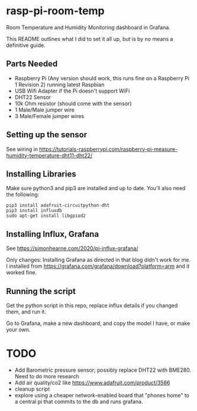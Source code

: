 # rasp-pi-room-temp

Room Temperature and Humidity Monitoring dashboard in Grafana.

This README outlines what I did to set it all up, but is by no means a definitive guide.

## Parts Needed
- Raspberry Pi (Any version should work, this runs fine on a Raspberry Pi 1 Revision 2) running latest Raspbian
- USB Wifi Adapter if the Pi doesn't support WiFi
- DHT22 Sensor
- 10k Ohm resistor (should come with the sensor)
- 1 Male/Male jumper wire
- 3 Male/Female jumper wires

## Setting up the sensor

See wiring in https://tutorials-raspberrypi.com/raspberry-pi-measure-humidity-temperature-dht11-dht22/

## Installing Libraries

Make sure python3 and pip3 are installed and up to date. You'll also need the following:

```
pip3 install adafruit-circuitpython-dht
pip3 install influxdb
sudo apt-get install libgpiod2
```

## Installing Influx, Grafana
See https://simonhearne.com/2020/pi-influx-grafana/

Only changes: Installing Grafana as directed in that blog didn't work for me. I installed from https://grafana.com/grafana/download?platform=arm and it worked fine.

## Running the script
Get the python script in this repo, replace influx details if you changed them, and run it.

Go to Grafana, make a new dashboard, and copy the model I have, or make your own.

# TODO
- Add Barometric pressure sensor; possibly replace DHT22 with BME280. Need to do more research
- Add air quality/co2 like https://www.adafruit.com/product/3566
- cleanup script
- explore using a cheaper network-enabled board that "phones home" to a central pi that commits to the db and runs grafana.
